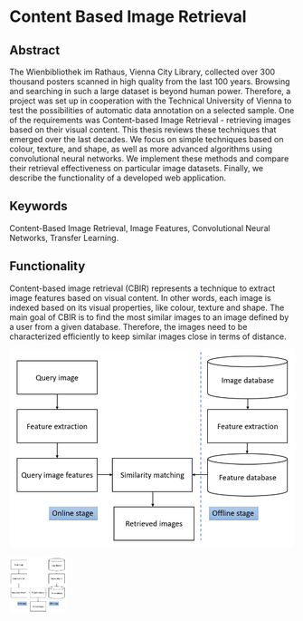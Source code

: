 # Content Based Image Retrieval

## Abstract
The Wienbibliothek im Rathaus, Vienna City Library, collected over
300 thousand posters scanned in high quality from the last 100 years. Browsing
and searching in such a large dataset is beyond human power. Therefore,
a project was set up in cooperation with the Technical University of Vienna to
test the possibilities of automatic data annotation on a selected sample. One of
the requirements was Content-based Image Retrieval - retrieving images based
on their visual content. This thesis reviews these techniques that emerged over
the last decades. We focus on simple techniques based on colour, texture, and
shape, as well as more advanced algorithms using convolutional neural networks.
We implement these methods and compare their retrieval effectiveness on particular
image datasets. Finally, we describe the functionality of a developed web
application.

## Keywords
Content-Based Image Retrieval, Image Features, Convolutional Neural
Networks, Transfer Learning.

## Functionality

Content-based image retrieval (CBIR) represents a technique to extract image
features based on visual content. In other words, each image is indexed based on
its visual properties, like colour, texture and shape. The main goal of CBIR is to
find the most similar images to an image defined by a user from a given database.
Therefore, the images need to be characterized efficiently to keep similar images
close in terms of distance.

![Content-Based Image Retrival Pipeline](https://github.com/adagymnast/ContentBasedImageRetrieval/blob/master/Images/CBIR%20system.PNG)

<img src="https://github.com/adagymnast/ContentBasedImageRetrieval/blob/master/Images/CBIR%20system.PNG" width="100" height="100">
